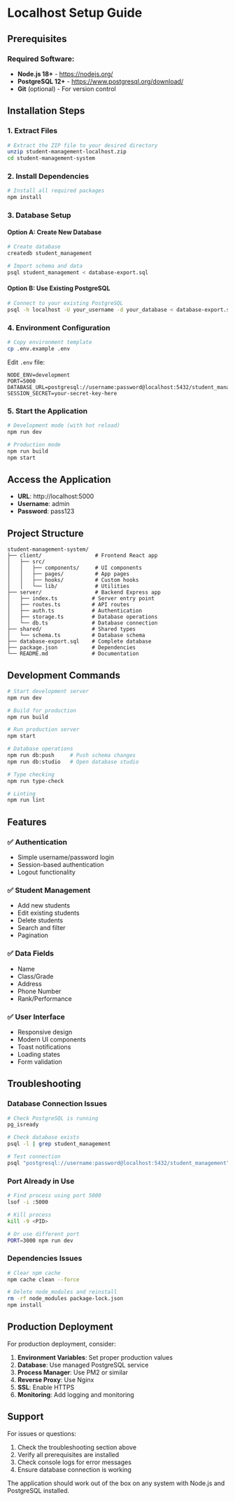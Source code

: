 # Localhost Setup Guide

## Prerequisites

### Required Software:
- **Node.js 18+** - https://nodejs.org/
- **PostgreSQL 12+** - https://www.postgresql.org/download/
- **Git** (optional) - For version control

## Installation Steps

### 1. Extract Files
```bash
# Extract the ZIP file to your desired directory
unzip student-management-localhost.zip
cd student-management-system
```

### 2. Install Dependencies
```bash
# Install all required packages
npm install
```

### 3. Database Setup

#### Option A: Create New Database
```bash
# Create database
createdb student_management

# Import schema and data
psql student_management < database-export.sql
```

#### Option B: Use Existing PostgreSQL
```bash
# Connect to your existing PostgreSQL
psql -h localhost -U your_username -d your_database < database-export.sql
```

### 4. Environment Configuration
```bash
# Copy environment template
cp .env.example .env
```

Edit `.env` file:
```env
NODE_ENV=development
PORT=5000
DATABASE_URL=postgresql://username:password@localhost:5432/student_management
SESSION_SECRET=your-secret-key-here
```

### 5. Start the Application
```bash
# Development mode (with hot reload)
npm run dev

# Production mode
npm run build
npm start
```

## Access the Application

- **URL**: http://localhost:5000
- **Username**: admin  
- **Password**: pass123

## Project Structure

```
student-management-system/
├── client/                 # Frontend React app
│   ├── src/
│   │   ├── components/     # UI components
│   │   ├── pages/          # App pages
│   │   ├── hooks/          # Custom hooks
│   │   └── lib/            # Utilities
├── server/                 # Backend Express app
│   ├── index.ts           # Server entry point
│   ├── routes.ts          # API routes
│   ├── auth.ts            # Authentication
│   ├── storage.ts         # Database operations
│   └── db.ts              # Database connection
├── shared/                # Shared types
│   └── schema.ts          # Database schema
├── database-export.sql    # Complete database
├── package.json           # Dependencies
└── README.md              # Documentation
```

## Development Commands

```bash
# Start development server
npm run dev

# Build for production
npm run build

# Run production server
npm start

# Database operations
npm run db:push     # Push schema changes
npm run db:studio   # Open database studio

# Type checking
npm run type-check

# Linting
npm run lint
```

## Features

### ✅ Authentication
- Simple username/password login
- Session-based authentication
- Logout functionality

### ✅ Student Management
- Add new students
- Edit existing students
- Delete students
- Search and filter
- Pagination

### ✅ Data Fields
- Name
- Class/Grade
- Address
- Phone Number
- Rank/Performance

### ✅ User Interface
- Responsive design
- Modern UI components
- Toast notifications
- Loading states
- Form validation

## Troubleshooting

### Database Connection Issues
```bash
# Check PostgreSQL is running
pg_isready

# Check database exists
psql -l | grep student_management

# Test connection
psql "postgresql://username:password@localhost:5432/student_management" -c "SELECT 1;"
```

### Port Already in Use
```bash
# Find process using port 5000
lsof -i :5000

# Kill process
kill -9 <PID>

# Or use different port
PORT=3000 npm run dev
```

### Dependencies Issues
```bash
# Clear npm cache
npm cache clean --force

# Delete node_modules and reinstall
rm -rf node_modules package-lock.json
npm install
```

## Production Deployment

For production deployment, consider:

1. **Environment Variables**: Set proper production values
2. **Database**: Use managed PostgreSQL service
3. **Process Manager**: Use PM2 or similar
4. **Reverse Proxy**: Use Nginx
5. **SSL**: Enable HTTPS
6. **Monitoring**: Add logging and monitoring

## Support

For issues or questions:
1. Check the troubleshooting section above
2. Verify all prerequisites are installed
3. Check console logs for error messages
4. Ensure database connection is working

The application should work out of the box on any system with Node.js and PostgreSQL installed.